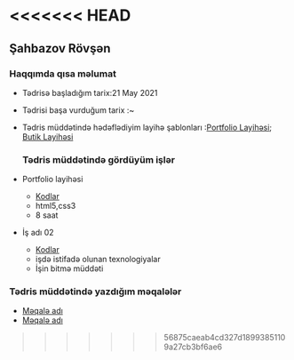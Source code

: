 <<<<<<< HEAD
=======
## Şahbazov Rövşən

  ###  Haqqımda qısa məlumat
  
- Tədrisə başladığım tarix:21 May 2021
- Tədrisi başa vurduğum tarix :~
- Tədris müddətində hədəflədiyim layihə şablonları :[Portfolio Layihəsi](https://lmpixels.com/demo/leven-html-new/dark/index.html); [Butik Layihəsi](http://preview.themeforest.net/item/lusion-multipurpose-ecommerce-wordpress-theme/full_screen_preview/27657550?_ga=2.13465269.347072465.1623763225-169305443.1622102425)
  
  ###  Tədris müddətində gördüyüm işlər
- Portfolio layihəsi
    - [Kodlar](https://github.com/Rovshen98/PragmatechFoundationProject/tree/main/ProjectFrontEnd/portfolio)
    - html5,css3
    - 8 saat
- İş adı 02
    - [Kodlar]()
    - işdə istifadə olunan texnologiyalar 
    - İşin bitmə müddəti

### Tədris müddətində yazdığım məqalələr
- [Məqalə adı]()
- [Məqalə adı]()

>>>>>>> 56875caeab4cd327d18993851109a27cb3bf6ae6
